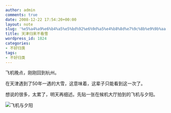 ```yaml
---
author: admin
comments: true
date: 2008-12-22 17:54:20+00:00
layout: note
slug: '%e5%a4%a9%e6%b4%a5%e5%bd%92%e6%9d%a5%e4%b8%8d%e7%9c%8b%e9%9b%aa'
title: 天津归来不看雪
wordpress_id: 1824
categories:
- 不好归类
tags:
- 不好归类
---
```


飞机晚点，刚刚回到杭州。

在天津遇到了50年一遇的大雪，这意味着，这辈子只能看到这一次了。 

想说的很多，太累了，明天再细述。先贴一张在候机大厅拍到的飞机与夕阳。

![飞机与夕阳](http://farm4.static.flickr.com/3294/3128814106_665b7be768.jpg?v=0)


                                                            
